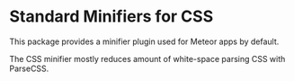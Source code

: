 Standard Minifiers for CSS
===

This package provides a minifier plugin used for Meteor apps by default.

The CSS minifier mostly reduces amount of white-space parsing CSS with
ParseCSS.